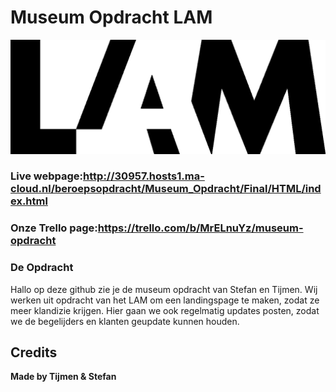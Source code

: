 # Museum Opdracht LAM

![](https://github.com/stefan-hol/museum_opdracht/blob/main/lamlogo1.png)



### Live webpage:http://30957.hosts1.ma-cloud.nl/beroepsopdracht/Museum_Opdracht/Final/HTML/index.html
### Onze Trello page:https://trello.com/b/MrELnuYz/museum-opdracht

### De Opdracht
Hallo op deze github zie je de museum opdracht van Stefan en Tijmen. Wij werken uit opdracht van het LAM om een landingspage te maken, zodat ze meer klandizie krijgen. Hier gaan we ook regelmatig updates posten, zodat we de begelijders en klanten geupdate kunnen houden.

Credits
----
**Made by Tijmen & Stefan**
